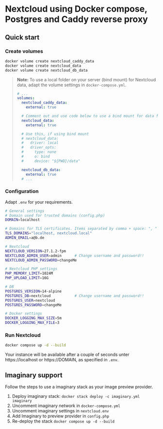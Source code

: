 # Nextcloud using Docker compose, Postgres and Caddy reverse proxy

## Quick start

### Create volumes

```bash
docker volume create nextcloud_caddy_data
docker volume create nextcloud_data
docker volume create nextcloud_db_data
```

> **Note:** To use a local folder on your server (bind mount) for Nextcloud data,
> adapt the volume settings in `docker-compose.yml`.
> ```yaml
> # ...
> volumes:
>   nextcloud_caddy_data:
>     external: true
>
>   # Comment out and use code below to use a bind mount for data folder
>   nextcloud_data:
>     external: true
>
>   # Use this, if using bind mount
>   # nextcloud_data:
>   #   driver: local
>   #   driver_opts:
>   #     type: none
>   #     o: bind
>   #     device: "${PWD}/data"
>
>   nextcloud_db_data:
>     external: true
>   # ...
> ```

### Configuration

Adapt `.env` for your requirements.

```bash
# General settings
# Domain used for trusted domains (config.php)
DOMAIN=localhost

# Domains for TLS certificates. Items separated by comma + space: ", "
TLS_DOMAINS="localhost, nextcloud.local"
ADMIN_EMAIL=a@b.de

# Nextcloud
NEXTCLOUD_VERSION=27.1.2-fpm
NEXTCLOUD_ADMIN_USER=admin      # Change username and password!!
NEXTCLOUD_ADMIN_PASSWORD=changeMe

# Nextcloud PHP settings
PHP_MEMORY_LIMIT=1024M
PHP_UPLOAD_LIMIT=16G

# DB
POSTGRES_VERSION=14-alpine
POSTGRES_DB=nextcloud           # Change username and password!!
POSTGRES_USER=nextcloud
POSTGRES_PASSWORD=changeMe

# Docker settings
DOCKER_LOGGING_MAX_SIZE=5m
DOCKER_LOGGING_MAX_FILE=3
```

### Run Nextcloud

```bash
docker compose up -d --build
```

Your instance will be available after a couple of seconds unter https://localhost or https://DOMAIN, as specified in `.env`.

## Imaginary support

Follow the steps to use a imaginary stack as your image preview provider.

1. Deploy imaginary stack: `docker stack deploy -c imaginary.yml imaginary`
2. Uncomment imaginary network in `docker-compose.yml`
3. Uncomment imaginary settings in `nextcloud.env`
4. Add Imaginary to preview provider in `config.php`
5. Re-deploy the stack `docker compose up -d --build`
